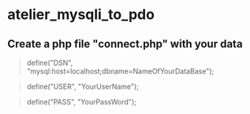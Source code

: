 # atelier_mysqli_to_pdo


## Create a php file "connect.php" with your data

>define("DSN", "mysql:host=localhost;dbname=NameOfYourDataBase");

>define("USER", "YourUserName");

>define("PASS", "YourPassWord");